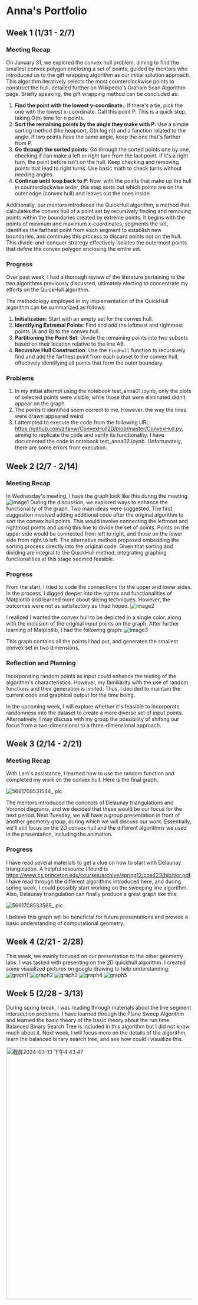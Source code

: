 # Anna's Portfolio
## Week 1 (1/31 - 2/7)
### Meeting Recap
On January 31, we explored the convex hull problem, aiming to find the smallest convex polygon enclosing a set of points, guided by mentors who introduced us to the gift wrapping algorithm as our initial solution approach. This algorithm iteratively selects the most counterclockwise points to construct the hull, detailed further on Wikipedia's Graham Scan Algorithm page.
Briefly speaking, the gift wrapping method can be concluded as:
1. **Find the point with the lowest y-coordinate.**:  If there's a tie, pick the one with the lowest x-coordinate. Call this point P. This is a quick step, taking O(n) time for n points.
2. **Sort the remaining points by the angle they make with P**: Use a simple sorting method (like heapsort, O(n log n)) and a function related to the angle. If two points have the same angle, keep the one that's farther from P.
3. **Go through the sorted points**: Go through the sorted points one by one, checking if can make a left or right turn from the last point. If it's a right turn, the point before isn't on the hull. Keep checking and removing points that lead to right turns. Use basic math to check turns without needing angles.
4. **Continue until loop back to P**:  Now, with the points that make up the hull in counterclockwise order, this step sorts out which points are on the outer edge (convex hull) and leaves out the ones inside.

Additionally, our mentors introduced the QuickHull algorithm, a method that calculates the convex hull of a point set by recursively finding and removing points within the boundaries created by extreme points. It begins with the points of minimum and maximum x-coordinates, segments the set, identifies the farthest point from each segment to establish new boundaries, and continues this process to discard points not on the hull. This divide-and-conquer strategy effectively isolates the outermost points that define the convex polygon enclosing the entire set.


### Progress 
Over past week, I had a thorough review of the literature pertaining to the two algorithms previously discussed, ultimately electing to concentrate my efforts on the QuickHull algorithm.

The methodology employed in my implementation of the QuickHull algorithm can be summarized as follows:

1. **Initialization**: Start with an empty set for the convex hull.
2. **Identifying Extremal Points**: Find and add the leftmost and rightmost points (A and B) to the convex hull.
3. **Partitioning the Point Set**: Divide the remaining points into two subsets based on their location relative to the line AB.
4. **Recursive Hull Construction**: Use the `FindHull` function to recursively find and add the farthest point from each subset to the convex hull, effectively identifying all points that form the outer boundary.

### Problems
1. In my initial attempt using the notebook test_anna01.ipynb, only the plots of selected points were visible, while those that were eliminated didn't appear on the graph.
2. The points it identified seem correct to me. However, the way the lines were drawn appeared weird.
3. I attempted to execute the code from the following URL: https://github.com/zifanw/ConvexHull2D/blob/master/ConvexHull.py, aiming to replicate the code and verify its functionality. I have documented the code in notebook test_anna02.ipynb. Unfortunately, there are some errors from execution.
   

## Week 2 (2/7 - 2/14)
### Meeting Recap
In Wednesday's meeting, I have the graph look like this during the meeting.
![image1](https://github.com/AlecTraas/computational-geo-lab/assets/97414774/810c3465-e5f9-4c79-87e5-4479f919504e)
During the discussion, we explored ways to enhance the functionality of the graph. Two main ideas were suggested. The first suggestion involved adding additional code after the original algorithm to sort the convex hull points. This would involve connecting the leftmost and rightmost points and using this line to divide the set of points. Points on the upper side would be connected from left to right, and those on the lower side from right to left. The alternative method proposed embedding the sorting process directly into the original code. Given that sorting and dividing are integral to the QuickHull method, integrating graphing functionalities at this stage seemed feasible.

### Progress 
From the start, I tried to code the connections for the upper and lower sides. In the process, I digged deeper into the syntax and functionalities of Matplotlib and learned more about slicing techniques. However, the outcomes were not as satisfactory as I had hoped.
![image2](https://github.com/AlecTraas/computational-geo-lab/assets/97414774/48d08a1f-9621-4122-9c3f-05d08cd2c9e2)

I realized I wanted the convex hull to be depicted in a single color, along with the inclusion of the original input points on the graph. After further learning of Matplotlib, I had the following graph:
![image3](https://github.com/AlecTraas/computational-geo-lab/assets/97414774/0c07d2f0-e10c-484b-a3e5-09f7cd063a8c)

This graph contains all the points I had put, and generates the smallest convex set in two dimensions.

### Reflection and Planning 

Incorporating random points as input could enhance the testing of the algorithm's characteristics. However, my familiarity with the use of random functions and their generation is limited. Thus, I decided to maintain the current code and graphical output for the time being.

In the upcoming week, I will explore whether it's feasible to incorporate randomness into the dataset to create a more diverse set of input points. Alternatively, I may discuss with my group the possibility of shifting our focus from a two-dimensional to a three-dimensional approach.



## Week 3 (2/14 - 2/21)
### Meeting Recap
With Lam's assistance, I learned how to use the random function and completed my work on the convex hull. Here is the final graph.

![5681708531544_ pic](https://github.com/AlecTraas/computational-geo-lab/assets/97414774/fbf2d042-e329-46b0-9490-62c7a901ce69)

The mentors introduced the concepts of Delaunay triangulations and Voronoi diagrams, and we decided that these would be our focus for the next period. Next Tuesday, we will have a group presentation in front of another geometry group, during which we will discuss our work. Essentially, we'll still focus on the 2D convex hull and the different algorithms we used in the presentation, including the animation.

### Progress 

I have read several materials to get a clue on how to start with Delaunay triangulation. A helpful resource I found is https://www.cs.princeton.edu/courses/archive/spring12/cos423/bib/vor.pdf. I have read through the different algorithms introduced here, and during spring week, I could possibly start working on the sweeping line algorithm. Also, Delaunay triangulation can finally produce a great graph like this:

![5691708533565_ pic](https://github.com/AlecTraas/computational-geo-lab/assets/97414774/ed383de8-8647-4982-9ff9-0ec06a72f32e)

I believe this graph will be beneficial for future presentations and provide a basic understanding of computational geometry.

## Week 4 (2/21 - 2/28)
This week, we mainly focused on our presentation to the other geometry labs. I was tasked with presenting on the 2D quickhull algorithm.
I created some visualized pictures on google drawing to help understanding:
![graph1](https://github.com/AlecTraas/computational-geo-lab/assets/97414774/e1f3dedf-dcc7-42df-9ee8-67275aea49b4)
![graph2](https://github.com/AlecTraas/computational-geo-lab/assets/97414774/3bbb9a26-fa1f-4f2e-bcff-2bc177d20f72)
![graph3](https://github.com/AlecTraas/computational-geo-lab/assets/97414774/888b94db-d4ba-4a04-b666-f97cc9f5dd5b)
![graph4](https://github.com/AlecTraas/computational-geo-lab/assets/97414774/e7bb97f6-d418-4f6c-bafa-fc49c6cc5fbf)
![graph5](https://github.com/AlecTraas/computational-geo-lab/assets/97414774/5dc8cf80-7db6-4099-b25c-f8964467a8f9)


## Week 5 (2/28 - 3/13)
During spring break, I was reading through materials about the line segment intersection problems. I have learned through the Plane Sweep Algorithm and learned the basic theory of the basic theory about the run time.
Balanced Binary Search Tree is included in this algorithm but I did not know much about it. Next week, I will focus more on the details of the algorithm, learn the balanced binary search tree, and see how could i visualize this.

<img width="681" alt="截屏2024-03-13 下午4 43 47" src="https://github.com/AlecTraas/computational-geo-lab/assets/97414774/73ce7dda-8706-4883-b988-094698a059a6">


